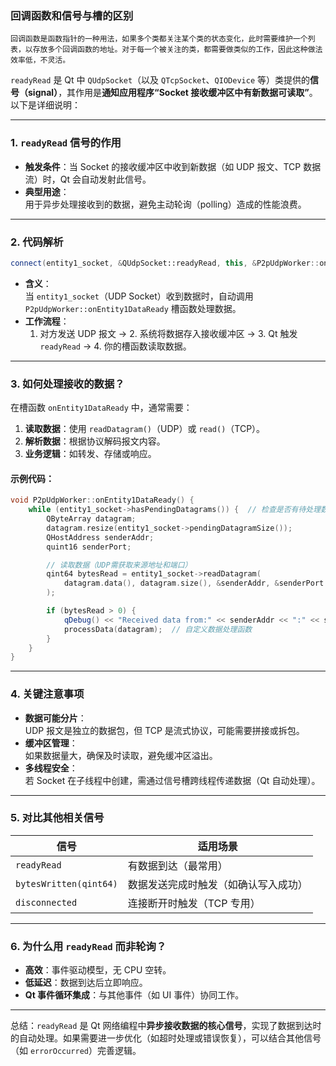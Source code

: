
### 回调函数和信号与槽的区别
	回调函数是函数指针的一种用法，如果多个类都关注某个类的状态变化，此时需要维护一个列表，以存放多个回调函数的地址。对于每一个被关注的类，都需要做类似的工作，因此这种做法效率低，不灵活。

`readyRead` 是 Qt 中 `QUdpSocket`（以及 `QTcpSocket`、`QIODevice` 等）类提供的**信号（signal）**，其作用是**通知应用程序“Socket 接收缓冲区中有新数据可读取”**。以下是详细说明：

---

### **1. `readyRead` 信号的作用**
- **触发条件**：当 Socket 的接收缓冲区中收到新数据（如 UDP 报文、TCP 数据流）时，Qt 会自动发射此信号。
- **典型用途**：  
  用于异步处理接收到的数据，避免主动轮询（polling）造成的性能浪费。

---

### **2. 代码解析**
```cpp
connect(entity1_socket, &QUdpSocket::readyRead, this, &P2pUdpWorker::onEntity1DataReady);
```
- **含义**：  
  当 `entity1_socket`（UDP Socket）收到数据时，自动调用 `P2pUdpWorker::onEntity1DataReady` 槽函数处理数据。
- **工作流程**：  
  1. 对方发送 UDP 报文 → 2. 系统将数据存入接收缓冲区 → 3. Qt 触发 `readyRead` → 4. 你的槽函数读取数据。

---

### **3. 如何处理接收的数据？**
在槽函数 `onEntity1DataReady` 中，通常需要：
1. **读取数据**：使用 `readDatagram()`（UDP）或 `read()`（TCP）。  
2. **解析数据**：根据协议解码报文内容。  
3. **业务逻辑**：如转发、存储或响应。

#### 示例代码：
```cpp
void P2pUdpWorker::onEntity1DataReady() {
    while (entity1_socket->hasPendingDatagrams()) {  // 检查是否有待处理数据
        QByteArray datagram;
        datagram.resize(entity1_socket->pendingDatagramSize());
        QHostAddress senderAddr;
        quint16 senderPort;

        // 读取数据（UDP需获取来源地址和端口）
        qint64 bytesRead = entity1_socket->readDatagram(
            datagram.data(), datagram.size(), &senderAddr, &senderPort
        );

        if (bytesRead > 0) {
            qDebug() << "Received data from:" << senderAddr << ":" << senderPort;
            processData(datagram);  // 自定义数据处理函数
        }
    }
}
```

---

### **4. 关键注意事项**
- **数据可能分片**：  
  UDP 报文是独立的数据包，但 TCP 是流式协议，可能需要拼接或拆包。
- **缓冲区管理**：  
  如果数据量大，确保及时读取，避免缓冲区溢出。
- **多线程安全**：  
  若 Socket 在子线程中创建，需通过信号槽跨线程传递数据（Qt 自动处理）。

---

### **5. 对比其他相关信号**
| 信号               | 适用场景                          |
|--------------------|----------------------------------|
| `readyRead`        | 有数据到达（最常用）              |
| `bytesWritten(qint64)` | 数据发送完成时触发（如确认写入成功） |
| `disconnected`     | 连接断开时触发（TCP 专用）         |

---

### **6. 为什么用 `readyRead` 而非轮询？**
- **高效**：事件驱动模型，无 CPU 空转。  
- **低延迟**：数据到达后立即响应。  
- **Qt 事件循环集成**：与其他事件（如 UI 事件）协同工作。

---

总结：`readyRead` 是 Qt 网络编程中**异步接收数据的核心信号**，实现了数据到达时的自动处理。如果需要进一步优化（如超时处理或错误恢复），可以结合其他信号（如 `errorOccurred`）完善逻辑。
